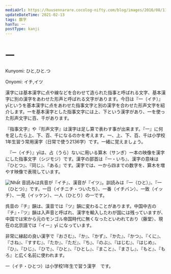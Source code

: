 ```yaml
---
mediaUrl: https://huusennarare.cocolog-nifty.com/blog/images/2016/08/11/photo_12.jpg
updateDateTime: 2021-02-13
tags: 数字
hanTu: 一
postType: kanji
---
```


# 一

Kunyomi: ひと,ひと.つ

Onyomi: イチ,イツ

漢字には基本漢字に点や線などを合わせて造られた指事と呼ばれる文字、基本漢字に別の漢字をあわせた形声と呼ばれる文字があります。今日は『一（イチ）』yīというを基本漢字に点をあわせた指事文字と別の漢字を合わせた形声文字を紹介します。一を基本漢字とした指事文字には上、下という漢字があり、一を使った形声文字に百、千があります。

『指事文字』や『形声文字』は漢字は足し算で表わす事が出来ます。『一』に何を足したら上、下、百、千になるのかを考えます。一、上、下、百、千は小学校1年生習う常用漢字（日常で使う2136字）です。一緒に覚えましょう。

　『一（イチ）』yīは、占（うら）ないに用いる算木（サンぎ）一本の映像を漢字にした指事文字（シジモジ）です。漢字の部首は『一・いち』、漢字の意味は『ひとつ』、『同じ』、『ある』です。漢字では、一から四までの数字を、算木を増やす映像で表現しています。

![Nhất](http://huusennarare.cocolog-nifty.com/blog/images/2016/08/11/photo_12.jpg "Một")
音読みは呉音が『イチ』、漢音が『イツ』。訓読みは『一（ひと）』、『一（ひとつ）』です。一日（イチニチ・ついたち）、一番（イチバン）、一致（イッチ）、一見（イッケン）、一人（ひとり）の一です。

呉音の『チ』韻は、漢音では『ツ』韻に変わることがあります。中国中古の『チ』・『ツ』韻は入声音と呼ばれ、漢字を輸入したわが国には残っていますが、中国では宋から元のモンゴル帝国時代に無くなったといわれており（藤堂）、現在の北京語では『イー』yī になっています。

非常に縁起の良い漢字で『おさむ』、『か』、『かず』、『かた』、『かつ』、『くに』、『さね』、『すすむ』、『たか』、『ただ』、『ち』、『のぶ』、『はじむ』、『はじめ』、『ひ』、『ひじ』、『ひで』、『ひと』、『ひとし』、『まこと』、『まさし』、『もと』、『もろ』と広く名前に使われます。

一（イチ・ひとつ）は小学校1年生で習う漢字　です。